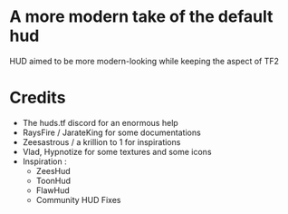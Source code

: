 # A more modern take of the default hud

HUD aimed to be more modern-looking while keeping the aspect of TF2

# Credits
- The huds.tf discord for an enormous help
- RaysFire / JarateKing for some documentations
- Zeesastrous / a krillion to 1 for inspirations
- Vlad, Hypnotize for some textures and some icons
- Inspiration :
  - ZeesHud
  - ToonHud
  - FlawHud
  - Community HUD Fixes
